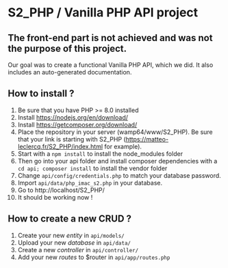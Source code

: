 # S2_PHP / Vanilla PHP API project

## The front-end part is not achieved and was not the purpose of this project.
Our goal was to create a functional Vanilla PHP API, which we did. It also includes an auto-generated documentation.

## How to install ?

1. Be sure that you have PHP >= 8.0 installed
2. Install https://nodejs.org/en/download/
3. Install https://getcomposer.org/download/
4. Place the repository in your server (wamp64/www/S2_PHP). Be sure that your link is starting with S2_PHP (https://matteo-leclercq.fr/S2_PHP/index.html for example).
5. Start with a `npm install` to install the node_modules folder
6. Then go into your api folder and install composer dependencies with a `cd api; composer install` to install the vendor folder
7. Change `api/config/credentials.php` to match your database password.
8. Import `api/data/php_imac_s2.php` in your database.
9. Go to http://localhost/S2_PHP/
11. It should be working now !

## How to create a new CRUD ?

1. Create your new *entity* in `api/models/`
2. Upload your new *database* in `api/data/`
3. Create a new *controller* in `api/controller/`
4. Add your new *routes* to $router in `api/app/routes.php`
